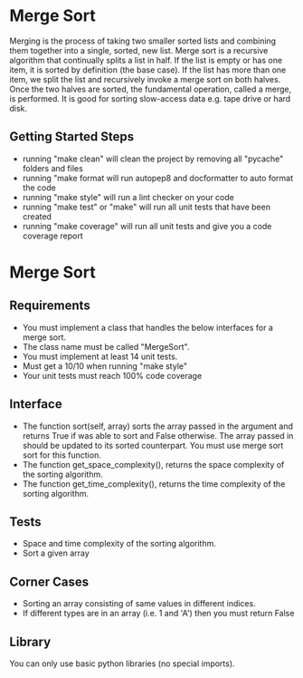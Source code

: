 # Merge Sort

Merging is the process of taking two smaller sorted lists and combining them together into a single, sorted, new list. Merge sort is a recursive algorithm that continually splits a list in half. If the list is empty or has one item, it is sorted by definition (the base case). If the list has more than one item, we split the list and recursively invoke a merge sort on both halves. Once the two halves are sorted, the fundamental operation, called a merge, is performed. It is good for sorting slow-access data e.g. tape drive or hard disk.

## Getting Started Steps

- running "make clean" will clean the project by removing all "pycache" folders and files
- running "make format will run autopep8 and docformatter to auto format the code
- running "make style" will run a lint checker on your code
- running "make test" or "make" will run all unit tests that have been created
- running "make coverage" will run all unit tests and give you a code coverage report

# Merge Sort 

## Requirements

- You must implement a class that handles the below interfaces for a merge sort.
- The class name must be called "MergeSort".
- You must implement at least 14 unit tests.
- Must get a 10/10 when running "make style"
- Your unit tests must reach 100% code coverage

## Interface

- The function sort(self, array) sorts the array passed in the argument and returns True if was able to sort and False otherwise. The array passed in should be updated to its sorted counterpart. You must use merge sort sort for this function.
- The function get_space_complexity(), returns the space complexity of the sorting algorithm.
- The function get_time_complexity(), returns the time complexity of the sorting algorithm.

## Tests

- Space and time complexity of the sorting algorithm.
- Sort a given array

## Corner Cases

- Sorting an array consisting of same values in different indices. 
- If different types are in an array (i.e. 1 and 'A') then you must return False

## Library

You can only use basic python libraries (no special imports).
